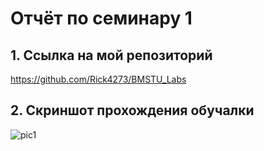 # Отчёт по семинару 1  

## 1. Ссылка на мой репозиторий  
https://github.com/Rick4273/BMSTU_Labs 

## 2. Скриншот прохождения обучалки  
![pic1](https://github.com/user-attachments/assets/8f79a2a6-0ded-40b6-a4f5-71e4ea525e9d)

